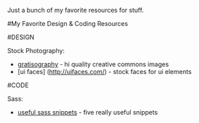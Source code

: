 Just a bunch of my favorite resources for stuff.


#My Favorite Design & Coding Resources

#DESIGN

Stock Photography:
* [gratisography](http://www.gratisography.com/) - hi quality creative commons images
* [ui faces] (http://uifaces.com/) - stock faces for ui elements


#CODE

Sass:
* [useful sass snippets](http://hmphry.com/useful-sass-mixins) - five really useful snippets

